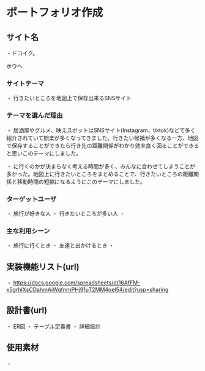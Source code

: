 # ポートフォリオ作成

## サイト名
・ドコイク。

ホウヘ
### サイトテーマ
・ 行きたいところを地図上で保存出来るSNSサイト

### テーマを選んだ理由
・ 居酒屋やグルメ、映えスポットはSNSサイト(Instagram、tiktok)などで多く紹介されていて娯楽が多くなってきました。行きたい候補が多くなる一方、地図で保存することができたら行き先の距離関係がわかり効率良く回ることができると思いこのテーマにしました。





・ に行くのかが決まらなく考える時間が多く、みんなに合わせてしまうことが多かった。地図上に行きたいところをまとめることで、行きたいところの距離関係と移動時間の短縮になるようにこのテーマにしました。

### ターゲットユーザ
・ 旅行が好きな人
・ 行きたいところが多い人
・

### 主な利用シーン
・ 旅行に行くとき
・ 友達と出かけるとき
・

## 実装機能リスト(url)
・ https://docs.google.com/spreadsheets/d/16AfFM-x5grhIXsCDahmAiWqfnrnPHj91uT2MM4oeI54/edit?usp=sharing

## 設計書(url)
・ ER図
・ テーブル定義書
・ 詳細設計

## 使用素材
・


